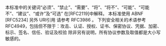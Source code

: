 本标准中的关键词“必须”、“禁止”、“需要”、“将”、“将不”、“可能”、“可能不”、“建议”、“或许”及“可选” 在[RFC2119]中解释。
本标准使用 ABNF [RFC5234]
另外 URI引用 请参考 RFC3986 。
下列安全相关的术语参考 RFC4949，包括但不限于：攻击、认证、授权、证书、保密协议、凭据、加密、标示、签名、信任、验证及校验
除非另有说明，所有协议参数及取值都是大小写敏感的。
